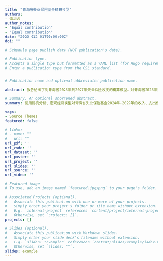 ```yaml
---
title: "青海省失业保险基金精算模型"
authors:
- 雷志远
author_notes:
- "Equal contribution"
- "Equal contribution"
date: "2023-012-01T00:00:00Z"
doi: ""

# Schedule page publish date (NOT publication's date).

# Publication type.
# Accepts a single type but formatted as a YAML list (for Hugo requirements).
# Enter a publication type from the CSL standard.


# Publication name and optional abbreviated publication name.

abstract: 报告给出了对青海省2023年到2027年失业保险收支的精算模型。对青海省2023年到2027年全年地区生产总值、城镇就业人口年平均收入、城镇登记就业人口、总就业人口、失业保险金平均月发放金额、失业保险参保人数、失业保险金年领取人次、失业保险金每人平均领取月数、缴纳失业保险各类型企业缴费比例等重要参数进行数学建模。并最终给出了精算模型在2023年到2027年的预测结果。

# Summary. An optional shortened abstract.
summary: 使用随机分析、宏观经济模型对青海省失业保险基金2024年-2027年的收入、支出做出预测。所有数据均公开，涉密数据报告中将不予展示。

tags:
- Source Themes
featured: false

# links:
# - name: ""
#   url: ""
url_pdf: ''
url_code: ''
url_dataset: ''
url_poster: ''
url_project: ''
url_slides: ''
url_source: ''
url_video: ''

# Featured image
# To use, add an image named `featured.jpg/png` to your page's folder. 

# Associated Projects (optional).
#   Associate this publication with one or more of your projects.
#   Simply enter your project's folder or file name without extension.
#   E.g. `internal-project` references `content/project/internal-project/index.md`.
#   Otherwise, set `projects: []`.
projects: []

# Slides (optional).
#   Associate this publication with Markdown slides.
#   Simply enter your slide deck's filename without extension.
#   E.g. `slides: "example"` references `content/slides/example/index.md`.
#   Otherwise, set `slides: ""`.
slides: example
---
```

